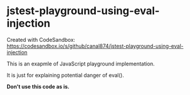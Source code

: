 # jstest-playground-using-eval-injection
Created with CodeSandbox: https://codesandbox.io/s/github/canal874/jstest-playground-using-eval-injection

This is an exapmle of JavaScript playground implementation.

It is just for explaining potential danger of eval().

**Don't use this code as is.**
